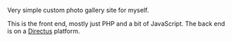 Very simple custom photo gallery site for myself.

This is the front end, mostly just PHP and a bit of JavaScript. The back end is on a [Directus](https://directus.io/) platform. 